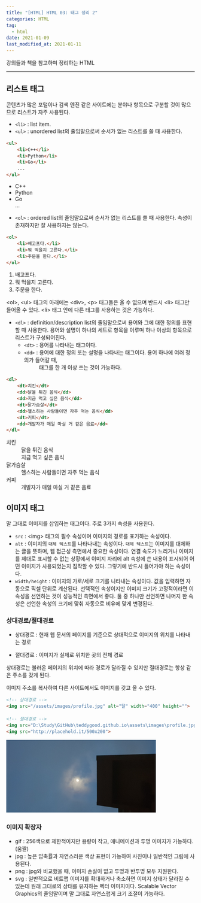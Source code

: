 ```yaml
---  
title: "[HTML] HTML 03: 태그 정리 2"  
categories: HTML  
tag:
  - html
date: 2021-01-09
last_modified_at: 2021-01-11
--- 
```


강의들과 책을 참고하며 정리하는 HTML

---

## 리스트 태그

콘텐츠가 많은 포털이나 검색 엔진 같은 사이트에는 분야나 항목으로 구분할 것이 많으므로 리스트가 자주 사용된다.

- `<li>` : list item.
- `<ul>` : unordered list의 줄임말으로써 순서가 없는 리스트를 쓸 때 사용한다.

```html
<ul> 
    <li>C++</li> 
    <li>Python</li> 
    <li>Go</li> 
    ... 
</ul> 
```

<ul> 
    <li>C++</li> 
    <li>Python</li> 
    <li>Go</li> 
    ... 
</ul> 

- `<ol>` : ordered list의 줄임말으로써 순서가 없는 리스트를 쓸 때 사용한다. 속성이 존재하지만 잘 사용하지는 않는다.

```html
<ol>
    <li>배고프다.</li>
    <li>뭐 먹을지 고른다.</li>
    <li>주문을 한다.</li>
</ol>
```

<ol>
    <li>배고프다.</li>
    <li>뭐 먹을지 고른다.</li>
    <li>주문을 한다.</li>
</ol>

\<ol>, \<ul> 태그의 아래에는 \<div>, \<p> 태그들은 올 수 없으며 반드시 \<li> 태그만 들어올 수 있다. \<li> 태그 안에 다른 태그를 사용하는 것은 가능하다.

- `<dl>` : definition/description list의 줄임말으로써 용어와 그에 대한 정의를 표현할 때 사용한다. 용어와 설명이 하나의 세트로 항목을 이루며 하나 이상의 항목으로 리스트가 구성되어진다.
  - `<dt>` : 용어를 나타내는 태그이다.
  - `<dd>` : 용어에 대한 정의 또는 설명을 나타내는 태그이다. 용어 하나에 여러 정의가 들어갈 때, <dd> 태그를 한 개 이상 쓰는 것이 가능하다.

```html
<dl>
    <dt>치킨</dt>
    <dd>닭을 튀긴 음식</dd>
    <dd>지금 먹고 싶은 음식</dd>
    <dt>닭가슴살</dt>
    <dd>헬스하는 사람들이면 자주 먹는 음식</dd>
    <dt>커피</dt>
    <dd>개발자가 매일 마실 거 같은 음료</dd>
</dl>
```

<dl>
    <dt>치킨</dt>
    <dd>닭을 튀긴 음식</dd>
    <dd>지금 먹고 싶은 음식</dd>
    <dt>닭가슴살</dt>
    <dd>헬스하는 사람들이면 자주 먹는 음식</dd>
    <dt>커피</dt>
    <dd>개발자가 매일 마실 거 같은 음료</dd>
</dl>

## 이미지 태그

말 그대로 이미지를 삽입하는 태그이다. 주로 3가지 속성을 사용한다.

- `src` : \<img> 태그의 필수 속성이며 이미지의 경로를 표기하는 속성이다. 
- `alt` : 이미지의 `대체 텍스트`를 나타나내는 속성이다. `대체 텍스트`는 이미지를 대체하는 글을 뜻하며, 웹 접근성 측면에서 중요한 속성이다. 연결 속도가 느리거나 이미지를 제대로 표시할 수 없는 상황에서 이미지 자리에 alt 속성에 쓴 내용이 표시되어 어떤 이미지가 사용되었는지 짐작할 수 있다. 그렇기에 반드시 들어가야 하는 속성이다.
- `width/height` : 이미지의 가로/세로 크기를 나타내는 속성이다. 값을 입력하면 자동으로 픽셀 단위로 계산된다. 선택적인 속성이지만 이미지 크기가 고정적이라면 이 속성을 선언하는 것이 성능적인 측면에서 좋다. 둘 중 하나만 선언하면 나머지 한 속성은 선언한 속성의 크기에 맞춰 자동으로 비유에 맞게 변경된다. 

### 상대경로/절대경로

- 상대경로 : 현재 웹 문서의 페이지를 기준으로 상대적으로 이미지의 위치를 나타내는 경로

- 절대경로 : 이미지가 실제로 위치한 곳의 전체 경로

상대경로는 불러온 페이지의 위치에 따라 경로가 달라질 수 있지만 절대경로는 항상 같은 주소를 갖게 된다. 

이미지 주소를 복사하여 다른 사이트에서도 이미지를 갖고 올 수 있다.

```html
<!-- 상대경로 -->
<img src="/assets/images/profile.jpg" alt="달" width="400" height="">

<!-- 절대경로 -->
<img src="D:\Study\GitHub\teddygood.github.io\assets\images\profile.jpg" alt="피자">
<img src="http://placehold.it/500x200">
```

<img src="/assets/images/profile.jpg" alt="달" width="400" height="">

### 이미지 확장자

- gif : 256색으로 제한적이지만 용량이 작고, 애니메이션과 투명 이미지가 가능하다. (움짤)
- jpg : 높은 압축률과 자연스러운 색상 표현이 가능하여 사진이나 일반적인 그림에 사용된다.
- png : jpg와 비교했을 때, 이미지 손실이 없고 투명과 반투명 모두 지원한다.
- svg : 일반적으로 비트맵 이미지를 확대하거나 축소하면 이미지 상태가 달라질 수 있는데 원래 그대로의 상태를 유지하는 벡터 이미지이다. Scalable Vector Graphics의 줄임말이며 말 그대로 자연스럽게 크기 조절이 가능하다.